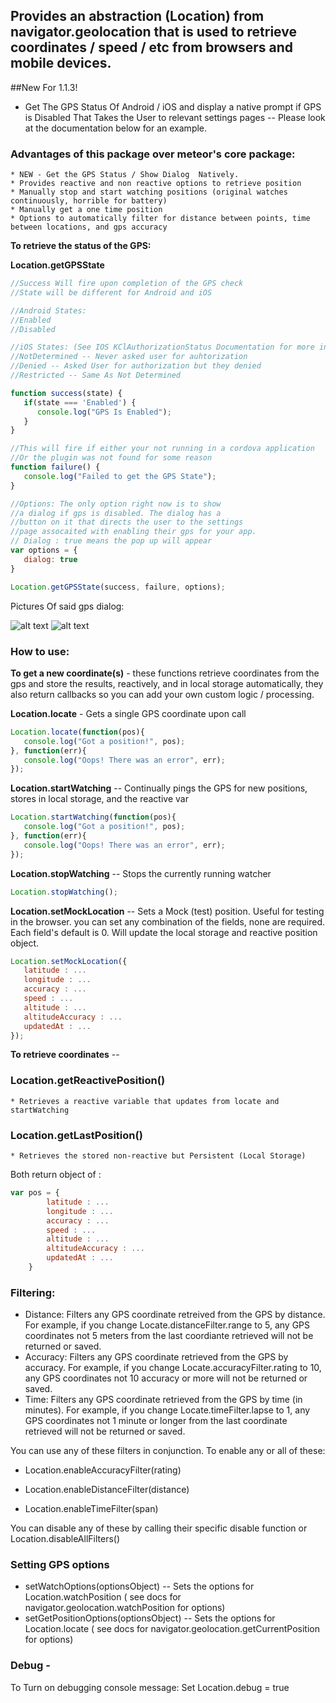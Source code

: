 ## Provides an abstraction (Location) from navigator.geolocation that is used to retrieve coordinates / speed / etc from browsers and mobile devices. ##

##New For 1.1.3!
* Get The GPS Status Of Android / iOS and display a native prompt if GPS is Disabled That Takes the User to relevant settings pages -- Please look at the documentation below for an example.


### Advantages of this package over meteor's core package:
    * NEW - Get the GPS Status / Show Dialog  Natively.
    * Provides reactive and non reactive options to retrieve position
    * Manually stop and start watching positions (original watches continuously, horrible for battery)
    * Manually get a one time position
    * Options to automatically filter for distance between points, time between locations, and gps accuracy


**To retrieve the status of the GPS:**

**Location.getGPSState** 
````javascript
//Success Will fire upon completion of the GPS check
//State will be different for Android and iOS

//Android States:
//Enabled
//Disabled

//iOS States: (See IOS KClAuthorizationStatus Documentation for more information)
//NotDetermined -- Never asked user for auhtorization
//Denied -- Asked User for authorization but they denied
//Restricted -- Same As Not Determined

function success(state) {
   if(state === 'Enabled') {
      console.log("GPS Is Enabled");
   }
}

//This will fire if either your not running in a cordova application
//Or the plugin was not found for some reason
function failure() {
   console.log("Failed to get the GPS State");
}

//Options: The only option right now is to show 
//a dialog if gps is disabled. The dialog has a 
//button on it that directs the user to the settings
//page assocaited with enabling their gps for your app.
// Dialog : true means the pop up will appear
var options = {
   dialog: true
}

Location.getGPSState(success, failure, options);
````
Pictures Of said gps dialog:


![alt text](http://i.imgur.com/XGiF1zfl.png) ![alt text](http://i.imgur.com/zcgT1L9l.png)

### How to use:

**To get a new coordinate(s)** - these functions retrieve coordinates from the gps and store the results, reactively, and in local storage automatically, they also return callbacks so you can add your own custom logic / processing.
   
**Location.locate** - Gets a single GPS coordinate upon call

````javascript
Location.locate(function(pos){
   console.log("Got a position!", pos);
}, function(err){
   console.log("Oops! There was an error", err);
});
````
   
**Location.startWatching** -- Continually pings the GPS for new positions, stores in local storage, and the reactive var

````javascript
Location.startWatching(function(pos){
   console.log("Got a position!", pos);
}, function(err){
   console.log("Oops! There was an error", err);
});
````
   
**Location.stopWatching** -- Stops the currently running watcher

````javascript
Location.stopWatching();
````

**Location.setMockLocation** -- Sets a Mock (test) position. Useful for testing in the browser. you can set any combination of the fields, none are required. Each field's default is 0. Will update the local storage and reactive position object. 

````javascript
Location.setMockLocation({
   latitude : ...
   longitude : ...
   accuracy : ...
   speed : ...
   altitude : ...
   altitudeAccuracy : ...
   updatedAt : ...
});
````

**To retrieve coordinates** --
 
### Location.getReactivePosition()
    * Retrieves a reactive variable that updates from locate and startWatching
   
### Location.getLastPosition()
    * Retrieves the stored non-reactive but Persistent (Local Storage)

Both return object of :

````javascript
var pos = {
        latitude : ...
        longitude : ...
        accuracy : ...
        speed : ...
        altitude : ...
        altitudeAccuracy : ...
        updatedAt : ...
    }
````

### Filtering:
* Distance: 
   Filters any GPS coordinate retreived from the GPS by distance. For example, if you change Locate.distanceFilter.range to 5, any GPS coordinates not 5 meters from the last coordiante retrieved will not be returned or saved.
* Accuracy:
   Filters any GPS coordinate retrieved from the GPS by accuracy. For example, if you change Locate.accuracyFilter.rating to 10, any GPS coordinates not 10 accuracy or more will not be returned or saved.
* Time:
   Filters any GPS coordinate retrieved from the GPS by time (in minutes). For example, if you change Locate.timeFilter.lapse to 1, any GPS coordinates not 1 minute or longer from the last coordinate retrieved will not be returned or saved.

You can use any of these filters in conjunction. To enable any or all of these:

   * Location.enableAccuracyFilter(rating)

   * Location.enableDistanceFilter(distance)

   * Location.enableTimeFilter(span)

You can disable any of these by calling their specific disable function or Location.disableAllFilters()

### Setting GPS options

* setWatchOptions(optionsObject) -- Sets the options for Location.watchPosition ( see docs for navigator.geolocation.watchPosition for options)
* setGetPositionOptions(optionsObject) -- Sets the options for Location.locate ( see docs for navigator.geolocation.getCurrentPosition for options)

### Debug -
To Turn on debugging console message: Set Location.debug = true
